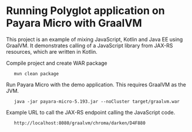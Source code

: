 # Running Polyglot application on Payara Micro with GraalVM

This project is an example of mixing JavaScript, Kotlin and Java EE using GraalVM. It demonstrates calling of a JavaScript library from JAX-RS resources, which are written in Kotlin.


Compile project and create WAR package

       mvn clean package


Run Payara Micro with the demo application. This requires GraalVM as the JVM.

       java -jar payara-micro-5.193.jar --noCluster target/graalvm.war


Example URL to call the JAX-RS endpoint calling the JavaScript code.
       
       http://localhost:8080/graalvm/chroma/darken/D4F880
